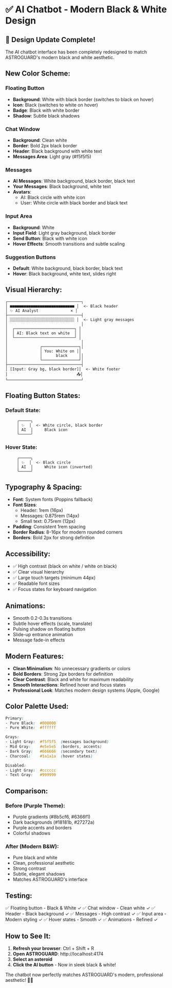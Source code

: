 # ✅ AI Chatbot - Modern Black & White Design

## 🎨 Design Update Complete!

The AI chatbot interface has been completely redesigned to match ASTROGUARD's modern black and white aesthetic.

## New Color Scheme:

### Floating Button
- **Background**: White with black border (switches to black on hover)
- **Icon**: Black (switches to white on hover)
- **Badge**: Black with white border
- **Shadow**: Subtle black shadows

### Chat Window
- **Background**: Clean white
- **Border**: Bold 2px black border
- **Header**: Black background with white text
- **Messages Area**: Light gray (#f5f5f5)

### Messages
- **AI Messages**: White background, black border, black text
- **Your Messages**: Black background, white text
- **Avatars**: 
  - AI: Black circle with white icon
  - User: White circle with black border and black text

### Input Area
- **Background**: White
- **Input Field**: Light gray background, black border
- **Send Button**: Black with white icon
- **Hover Effects**: Smooth transitions and subtle scaling

### Suggestion Buttons
- **Default**: White background, black border, black text
- **Hover**: Black background, white text, slides right

## Visual Hierarchy:

```
┌────────────────────────────────┐
│ ■■■■■■■■■■■■■■■■■■■■■■■■■■■■ │  <- Black header
│ ✨ AI Analyst              × │
├────────────────────────────────┤
│ ░░░░░░░░░░░░░░░░░░░░░░░░░░░░ │  <- Light gray messages
│                                │
│  ┌──────────────────────────┐ │
│  │ AI: Black text on white  │ │
│  └──────────────────────────┘ │
│                                │
│              ┌────────────────┐│
│              │ You: White on ││
│              │      black     ││
│              └────────────────┘│
├────────────────────────────────┤
│ [Input: Gray bg, black border]│  <- White footer
│                              📤│
└────────────────────────────────┘
```

## Floating Button States:

### Default State:
```
     ╭─────╮
     │ ✨  │  <- White circle, black border
     │ AI  │     Black icon
     ╰─────╯
```

### Hover State:
```
     ╭─────╮
     │ ✨  │  <- Black circle
     │ AI  │     White icon (inverted)
     ╰─────╯
```

## Typography & Spacing:
- **Font**: System fonts (Poppins fallback)
- **Font Sizes**: 
  - Header: 1rem (16px)
  - Messages: 0.875rem (14px)
  - Small text: 0.75rem (12px)
- **Padding**: Consistent 1rem spacing
- **Border Radius**: 8-16px for modern rounded corners
- **Borders**: Bold 2px for strong definition

## Accessibility:
- ✅ High contrast (black on white / white on black)
- ✅ Clear visual hierarchy
- ✅ Large touch targets (minimum 44px)
- ✅ Readable font sizes
- ✅ Focus states for keyboard navigation

## Animations:
- Smooth 0.2-0.3s transitions
- Subtle hover effects (scale, translate)
- Pulsing shadow on floating button
- Slide-up entrance animation
- Message fade-in effects

## Modern Features:
- **Clean Minimalism**: No unnecessary gradients or colors
- **Bold Borders**: Strong 2px borders for definition
- **Clear Contrast**: Black and white for maximum readability
- **Smooth Interactions**: Refined hover and focus states
- **Professional Look**: Matches modern design systems (Apple, Google)

## Color Palette Used:

```css
Primary:
- Pure Black:  #000000
- Pure White:  #ffffff

Grays:
- Light Gray:  #f5f5f5  (messages background)
- Mid Gray:    #e5e5e5  (borders, accents)
- Dark Gray:   #666666  (secondary text)
- Charcoal:    #1a1a1a  (hover states)

Disabled:
- Light Gray:  #cccccc
- Text Gray:   #999999
```

## Comparison:

### Before (Purple Theme):
- Purple gradients (#8b5cf6, #6366f1)
- Dark backgrounds (#18181b, #27272a)
- Purple accents and borders
- Colorful shadows

### After (Modern B&W):
- Pure black and white
- Clean, professional aesthetic
- Strong contrast
- Subtle, elegant shadows
- Matches ASTROGUARD's interface

## Testing:
✅ Floating button - Black & White ✓
✅ Chat window - Clean white ✓
✅ Header - Black background ✓
✅ Messages - High contrast ✓
✅ Input area - Modern styling ✓
✅ Hover states - Smooth ✓
✅ Animations - Refined ✓

## How to See It:

1. **Refresh your browser**: Ctrl + Shift + R
2. **Open ASTROGUARD**: http://localhost:4174
3. **Select an asteroid**
4. **Click the AI button** - Now in sleek black & white!

The chatbot now perfectly matches ASTROGUARD's modern, professional aesthetic! 🎨✨
